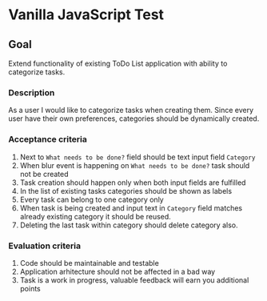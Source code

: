 # Vanilla JavaScript Test

## Goal

Extend functionality of existing ToDo List application with ability to categorize tasks.

### Description

As a user I would like to categorize tasks when creating them. Since every user have their own preferences, categories should be dynamically created.

### Acceptance criteria

1. Next to `What needs to be done?` field should be text input field `Category`
2. When blur event is happening on `What needs to be done?` task should not be created
3. Task creation should happen only when both input fields are fulfilled
4. In the list of existing tasks categories should be shown as labels
5. Every task can belong to one category only
6. When task is being created and input text in `Category` field matches already existing category it should be reused.
7. Deleting the last task within category should delete category also.

### Evaluation criteria

1. Code should be maintainable and testable
2. Application arhitecture should not be affected in a bad way
3. Task is a work in progress, valuable feedback will earn you additional points

